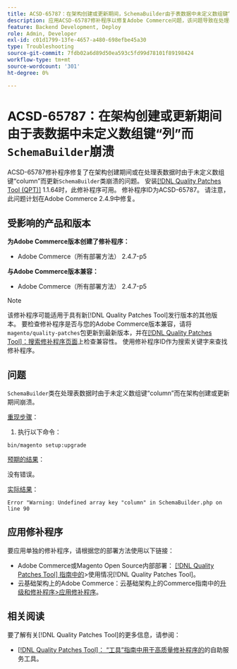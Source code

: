 ```yaml
---
title: ACSD-65787：在架构创建或更新期间，SchemaBuilder由于表数据中未定义数组键“列”而崩溃
description: 应用ACSD-65787修补程序以修复Adobe Commerce问题，该问题导致在处理表数据时SchemaBuilder类在架构创建或更新期间崩溃，或者由于未定义数组键“列”而崩溃。
feature: Backend Development, Deploy
role: Admin, Developer
exl-id: c01d1799-13fe-4657-a480-698efbe45a30
type: Troubleshooting
source-git-commit: 7fdb02a6d89d50ea593c5fd99d78101f89198424
workflow-type: tm+mt
source-wordcount: '301'
ht-degree: 0%

---
```


# ACSD-65787：在架构创建或更新期间由于表数据中未定义数组键“列”而`SchemaBuilder`崩溃

ACSD-65787修补程序修复了在架构创建期间或在处理表数据时由于未定义数组键“column”而更新`SchemaBuilder`类崩溃的问题。 安装[[!DNL Quality Patches Tool (QPT)]](/help/tools/quality-patches-tool/quality-patches-tool-to-self-serve-quality-patches.md) 1.1.64时，此修补程序可用。 修补程序ID为ACSD-65787。 请注意，此问题计划在Adobe Commerce 2.4.9中修复。

## 受影响的产品和版本

**为Adobe Commerce版本创建了修补程序：**

* Adobe Commerce（所有部署方法） 2.4.7-p5

**与Adobe Commerce版本兼容：**

* Adobe Commerce（所有部署方法） 2.4.7-p5

>[!NOTE]
>
>该修补程序可能适用于具有新[!DNL Quality Patches Tool]发行版本的其他版本。 要检查修补程序是否与您的Adobe Commerce版本兼容，请将`magento/quality-patches`包更新到最新版本，并在[[!DNL Quality Patches Tool]：搜索修补程序页面](https://experienceleague.adobe.com/tools/commerce-quality-patches/index.html)上检查兼容性。 使用修补程序ID作为搜索关键字来查找修补程序。

## 问题

`SchemaBuilder`类在处理表数据时由于未定义数组键“column”而在架构创建或更新期间崩溃。

<u>重现步骤</u>：

1. 执行以下命令：

```
bin/magento setup:upgrade
```

<u>预期的结果</u>：

没有错误。

<u>实际结果</u>：

```
Error "Warning: Undefined array key "column" in SchemaBuilder.php on line 90
```

## 应用修补程序

要应用单独的修补程序，请根据您的部署方法使用以下链接：

* Adobe Commerce或Magento Open Source内部部署： [[!DNL Quality Patches Tool] 指南中的](/help/tools/quality-patches-tool/usage.md)>使用情况[!DNL Quality Patches Tool]。
* 云基础架构上的Adobe Commerce：云基础架构上的Commerce指南中的[升级和修补程序>应用修补程序](https://experienceleague.adobe.com/docs/commerce-cloud-service/user-guide/develop/upgrade/apply-patches.html)。

## 相关阅读

要了解有关[!DNL Quality Patches Tool]的更多信息，请参阅：

* [[!DNL Quality Patches Tool]： “工具”指南中用于高质量修补程序的](/help/tools/quality-patches-tool/quality-patches-tool-to-self-serve-quality-patches.md)的自助服务工具。
